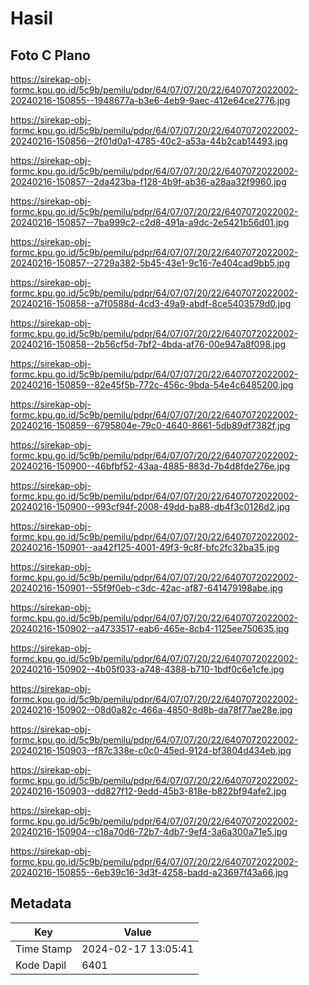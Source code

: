 # Hasil

## Foto C Plano

https://sirekap-obj-formc.kpu.go.id/5c9b/pemilu/pdpr/64/07/07/20/22/6407072022002-20240216-150855--1948677a-b3e6-4eb9-9aec-412e64ce2776.jpg

https://sirekap-obj-formc.kpu.go.id/5c9b/pemilu/pdpr/64/07/07/20/22/6407072022002-20240216-150856--2f01d0a1-4785-40c2-a53a-44b2cab14493.jpg

https://sirekap-obj-formc.kpu.go.id/5c9b/pemilu/pdpr/64/07/07/20/22/6407072022002-20240216-150857--2da423ba-f128-4b9f-ab36-a28aa32f9960.jpg

https://sirekap-obj-formc.kpu.go.id/5c9b/pemilu/pdpr/64/07/07/20/22/6407072022002-20240216-150857--7ba999c2-c2d8-491a-a9dc-2e5421b56d01.jpg

https://sirekap-obj-formc.kpu.go.id/5c9b/pemilu/pdpr/64/07/07/20/22/6407072022002-20240216-150857--2729a382-5b45-43e1-9c16-7e404cad9bb5.jpg

https://sirekap-obj-formc.kpu.go.id/5c9b/pemilu/pdpr/64/07/07/20/22/6407072022002-20240216-150858--a7f0588d-4cd3-49a9-abdf-8ce5403579d0.jpg

https://sirekap-obj-formc.kpu.go.id/5c9b/pemilu/pdpr/64/07/07/20/22/6407072022002-20240216-150858--2b56cf5d-7bf2-4bda-af76-00e947a8f098.jpg

https://sirekap-obj-formc.kpu.go.id/5c9b/pemilu/pdpr/64/07/07/20/22/6407072022002-20240216-150859--82e45f5b-772c-456c-9bda-54e4c6485200.jpg

https://sirekap-obj-formc.kpu.go.id/5c9b/pemilu/pdpr/64/07/07/20/22/6407072022002-20240216-150859--6795804e-79c0-4640-8661-5db89df7382f.jpg

https://sirekap-obj-formc.kpu.go.id/5c9b/pemilu/pdpr/64/07/07/20/22/6407072022002-20240216-150900--46bfbf52-43aa-4885-883d-7b4d8fde276e.jpg

https://sirekap-obj-formc.kpu.go.id/5c9b/pemilu/pdpr/64/07/07/20/22/6407072022002-20240216-150900--993cf94f-2008-49dd-ba88-db4f3c0126d2.jpg

https://sirekap-obj-formc.kpu.go.id/5c9b/pemilu/pdpr/64/07/07/20/22/6407072022002-20240216-150901--aa42f125-4001-49f3-9c8f-bfc2fc32ba35.jpg

https://sirekap-obj-formc.kpu.go.id/5c9b/pemilu/pdpr/64/07/07/20/22/6407072022002-20240216-150901--55f9f0eb-c3dc-42ac-af87-641479198abe.jpg

https://sirekap-obj-formc.kpu.go.id/5c9b/pemilu/pdpr/64/07/07/20/22/6407072022002-20240216-150902--a4733517-eab6-465e-8cb4-1125ee750635.jpg

https://sirekap-obj-formc.kpu.go.id/5c9b/pemilu/pdpr/64/07/07/20/22/6407072022002-20240216-150902--4b05f033-a748-4388-b710-1bdf0c6e1cfe.jpg

https://sirekap-obj-formc.kpu.go.id/5c9b/pemilu/pdpr/64/07/07/20/22/6407072022002-20240216-150902--08d0a82c-466a-4850-8d8b-da78f77ae28e.jpg

https://sirekap-obj-formc.kpu.go.id/5c9b/pemilu/pdpr/64/07/07/20/22/6407072022002-20240216-150903--f87c338e-c0c0-45ed-9124-bf3804d434eb.jpg

https://sirekap-obj-formc.kpu.go.id/5c9b/pemilu/pdpr/64/07/07/20/22/6407072022002-20240216-150903--dd827f12-9edd-45b3-818e-b822bf94afe2.jpg

https://sirekap-obj-formc.kpu.go.id/5c9b/pemilu/pdpr/64/07/07/20/22/6407072022002-20240216-150904--c18a70d6-72b7-4db7-9ef4-3a6a300a71e5.jpg

https://sirekap-obj-formc.kpu.go.id/5c9b/pemilu/pdpr/64/07/07/20/22/6407072022002-20240216-150855--6eb39c16-3d3f-4258-badd-a23697f43a66.jpg


## Metadata

| Key        | Value               |
| ---------- | ------------------- |
| Time Stamp | 2024-02-17 13:05:41 |
| Kode Dapil | 6401                |



